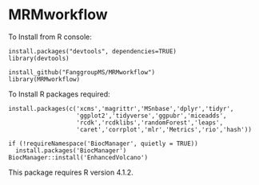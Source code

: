 # MRMworkflow

To Install from R console:

````
install.packages("devtools", dependencies=TRUE)
library(devtools) 

install_github("FanggroupMS/MRMworkflow")
library(MRMworkflow)
````


To Install R packages required:

````
install.packages(c('xcms','magrittr','MSnbase','dplyr','tidyr',
                   'ggplot2','tidyverse','ggpubr','miceadds',
                   'rcdk','rcdklibs','randomForest','leaps',
                   'caret','corrplot','mlr','Metrics','rio','hash'))
                   
if (!requireNamespace('BiocManager', quietly = TRUE))
  install.packages('BiocManager')
BiocManager::install('EnhancedVolcano')
````


This package requires R version 4.1.2.
